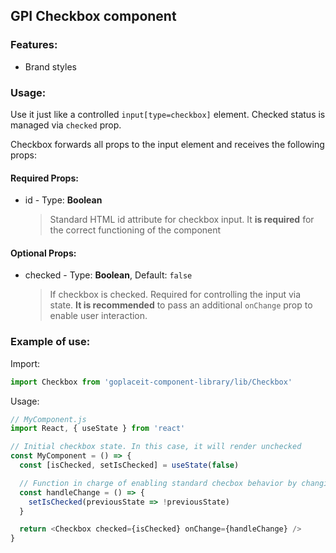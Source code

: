 ## GPI Checkbox component

### Features:

- Brand styles

### Usage:

Use it just like a controlled `input[type=checkbox]` element. Checked status is managed via `checked` prop.

Checkbox forwards all props to the input element and receives the following props:

#### Required Props:

- id - Type: **Boolean**
  > Standard HTML id attribute for checkbox input. It **is required** for the correct functioning of the component

#### Optional Props:

- checked - Type: **Boolean**, Default: `false`
  > If checkbox is checked.
  > Required for controlling the input via state. **It is recommended** to pass an additional `onChange` prop to enable user interaction.

### Example of use:

Import:

```javascript
import Checkbox from 'goplaceit-component-library/lib/Checkbox'
```

Usage:

```javascript
// MyComponent.js
import React, { useState } from 'react'

// Initial checkbox state. In this case, it will render unchecked
const MyComponent = () => {
  const [isChecked, setIsChecked] = useState(false)

  // Function in charge of enabling standard checbox behavior by changing isChecked state to its boolean opposite when user clicks (and triggers change event) on Checkbox.
  const handleChange = () => {
    setIsChecked(previousState => !previousState)
  }

  return <Checkbox checked={isChecked} onChange={handleChange} />
}
```
